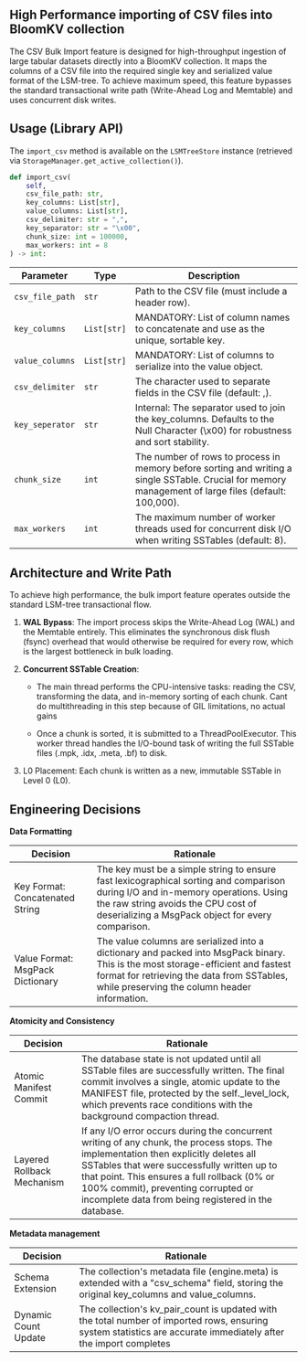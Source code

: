 ## High Performance importing of CSV files into BloomKV collection
The CSV Bulk Import feature is designed for high-throughput ingestion of large tabular datasets directly into a BloomKV collection. It maps the columns of a CSV file into the required single key and serialized value format of the LSM-tree. To achieve maximum speed, this feature bypasses the standard transactional write path (Write-Ahead Log and Memtable) and uses concurrent disk writes.

## Usage (Library API)
The `import_csv` method is available on the `LSMTreeStore` instance (retrieved via `StorageManager.get_active_collection()`).

```python
def import_csv(
    self, 
    csv_file_path: str, 
    key_columns: List[str], 
    value_columns: List[str], 
    csv_delimiter: str = ",",
    key_separator: str = "\x00",
    chunk_size: int = 100000, 
    max_workers: int = 8 
) -> int:
```
|Parameter|Type|Description|
|---------|----|-----------|
|`csv_file_path`|`str`|Path to the CSV file (must include a header row).|
|`key_columns`|`List[str]`|MANDATORY: List of column names to concatenate and use as the unique, sortable key.|
|`value_columns`|`List[str]`|MANDATORY: List of columns to serialize into the value object.|
|`csv_delimiter`|`str`|The character used to separate fields in the CSV file (default: ,).|
|`key_seperator`|`str`|Internal: The separator used to join the key_columns. Defaults to the Null Character (\x00) for robustness and sort stability.|
|`chunk_size`|`int`|The number of rows to process in memory before sorting and writing a single SSTable. Crucial for memory management of large files (default: 100,000).|
|`max_workers`|`int`|The maximum number of worker threads used for concurrent disk I/O when writing SSTables (default: 8).|


## Architecture and Write Path

To achieve high performance, the bulk import feature operates outside the standard LSM-tree transactional flow.

1. **WAL Bypass**: The import process skips the Write-Ahead Log (WAL) and the Memtable entirely. This eliminates the synchronous disk flush (fsync) overhead that would otherwise be required for every row, which is the largest bottleneck in bulk loading.

2. **Concurrent SSTable Creation**:

    * The main thread performs the CPU-intensive tasks: reading the CSV, transforming the data, and in-memory sorting of each chunk. Cant do multithreading in this step because of GIL limitations, no actual gains

    * Once a chunk is sorted, it is submitted to a ThreadPoolExecutor. This worker thread handles the I/O-bound task of writing the full SSTable files (.mpk, .idx, .meta, .bf) to disk.

3. L0 Placement: Each chunk is written as a new, immutable SSTable in Level 0 (L0).

## Engineering Decisions
**Data Formatting**

|Decision|Rationale|
|---------|---------|
|Key Format: Concatenated String| The key must be a simple string to ensure fast lexicographical sorting and comparison during I/O and in-memory operations. Using the raw string avoids the CPU cost of deserializing a MsgPack object for every comparison.|
|Value Format: MsgPack Dictionary|The value columns are serialized into a dictionary and packed into MsgPack binary. This is the most storage-efficient and fastest format for retrieving the data from SSTables, while preserving the column header information.|

**Atomicity and Consistency**

|Decision|Rationale|
|---------|---------|
|Atomic Manifest Commit| The database state is not updated until all SSTable files are successfully written. The final commit involves a single, atomic update to the MANIFEST file, protected by the self._level_lock, which prevents race conditions with the background compaction thread.|
|Layered Rollback Mechanism|If any I/O error occurs during the concurrent writing of any chunk, the process stops. The implementation then explicitly deletes all SSTables that were successfully written up to that point. This ensures a full rollback (0% or 100% commit), preventing corrupted or incomplete data from being registered in the database.|

**Metadata management**

|Decision|Rationale|
|---------|---------|
|Schema Extension|The collection's metadata file (engine.meta) is extended with a "csv_schema" field, storing the original key_columns and value_columns.|
|Dynamic Count Update|The collection's kv_pair_count is updated with the total number of imported rows, ensuring system statistics are accurate immediately after the import completes|
